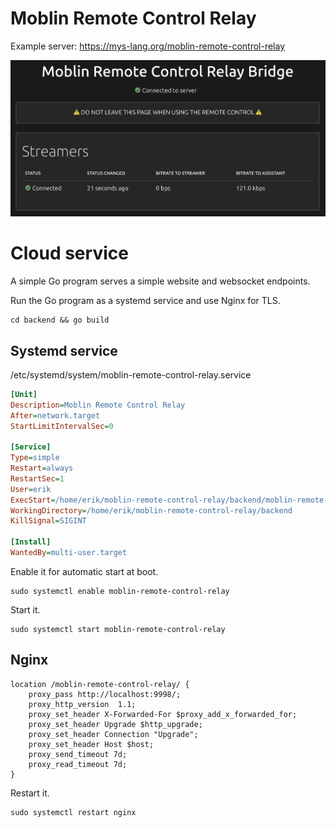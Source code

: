 # Moblin Remote Control Relay

Example server: https://mys-lang.org/moblin-remote-control-relay

<img src="screenshot.png">

# Cloud service

A simple Go program serves a simple website and websocket endpoints.

Run the Go program as a systemd service and use Nginx for TLS.

```
cd backend && go build
```

## Systemd service

/etc/systemd/system/moblin-remote-control-relay.service

``` ini
[Unit]
Description=Moblin Remote Control Relay
After=network.target
StartLimitIntervalSec=0

[Service]
Type=simple
Restart=always
RestartSec=1
User=erik
ExecStart=/home/erik/moblin-remote-control-relay/backend/moblin-remote-control-relay -address localhost:9998 -reverse_proxy_base /moblin-remote-control-relay
WorkingDirectory=/home/erik/moblin-remote-control-relay/backend
KillSignal=SIGINT

[Install]
WantedBy=multi-user.target
```

Enable it for automatic start at boot.

```
sudo systemctl enable moblin-remote-control-relay
```

Start it.

```
sudo systemctl start moblin-remote-control-relay
```

## Nginx

```
location /moblin-remote-control-relay/ {
    proxy_pass http://localhost:9998/;
    proxy_http_version  1.1;
    proxy_set_header X-Forwarded-For $proxy_add_x_forwarded_for;
    proxy_set_header Upgrade $http_upgrade;
    proxy_set_header Connection "Upgrade";
    proxy_set_header Host $host;
    proxy_send_timeout 7d;
    proxy_read_timeout 7d;
}
```

Restart it.

```
sudo systemctl restart nginx
```